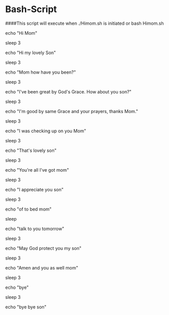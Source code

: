 # Bash-Script

####This script will execute when ./Himom.sh is initiated or bash Himom.sh

echo "Hi Mom"

sleep 3

echo "Hi my lovely Son"

sleep 3

echo "Mom how have you been?"

sleep 3

echo "I've been great by God's Grace. How about you son?"

sleep 3

echo "I'm good by same Grace and your prayers, thanks Mom."

sleep 3

echo "I was checking up on you Mom"

sleep 3

echo "That's lovely son"

sleep 3

echo "You're all I've got mom"

sleep 3

echo "I appreciate you son"

sleep 3

echo "of to bed mom"

sleep

echo "talk to you tomorrow"

sleep 3

echo "May God protect you my son"

sleep 3

echo "Amen and you as well mom"

sleep 3

echo "bye"

sleep 3

echo "bye bye son"
